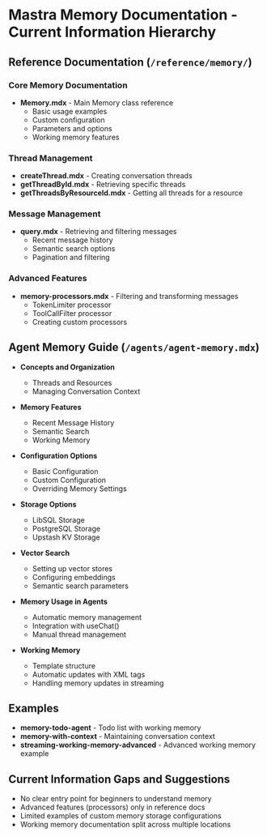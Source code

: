 # Mastra Memory Documentation - Current Information Hierarchy

## Reference Documentation (`/reference/memory/`)

### Core Memory Documentation
- **Memory.mdx** - Main Memory class reference
  - Basic usage examples
  - Custom configuration
  - Parameters and options
  - Working memory features

### Thread Management
- **createThread.mdx** - Creating conversation threads
- **getThreadById.mdx** - Retrieving specific threads
- **getThreadsByResourceId.mdx** - Getting all threads for a resource

### Message Management
- **query.mdx** - Retrieving and filtering messages
  - Recent message history
  - Semantic search options
  - Pagination and filtering

### Advanced Features
- **memory-processors.mdx** - Filtering and transforming messages
  - TokenLimiter processor
  - ToolCallFilter processor
  - Creating custom processors

## Agent Memory Guide (`/agents/agent-memory.mdx`)
- **Concepts and Organization**
  - Threads and Resources
  - Managing Conversation Context
  
- **Memory Features**
  - Recent Message History
  - Semantic Search
  - Working Memory

- **Configuration Options**
  - Basic Configuration
  - Custom Configuration
  - Overriding Memory Settings

- **Storage Options**
  - LibSQL Storage
  - PostgreSQL Storage
  - Upstash KV Storage

- **Vector Search**
  - Setting up vector stores
  - Configuring embeddings
  - Semantic search parameters

- **Memory Usage in Agents**
  - Automatic memory management
  - Integration with useChat()
  - Manual thread management

- **Working Memory**
  - Template structure
  - Automatic updates with XML tags
  - Handling memory updates in streaming

## Examples
- **memory-todo-agent** - Todo list with working memory
- **memory-with-context** - Maintaining conversation context
- **streaming-working-memory-advanced** - Advanced working memory example

## Current Information Gaps and Suggestions
- No clear entry point for beginners to understand memory
- Advanced features (processors) only in reference docs
- Limited examples of custom memory storage configurations
- Working memory documentation split across multiple locations 